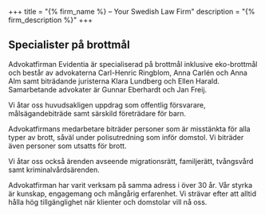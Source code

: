 +++
title = "{% firm_name %} – Your Swedish Law Firm"
description = "{% firm_description %}"
+++

## Specialister på brottmål

Advokatfirman Evidentia är specialiserad på brottmål inklusive eko-brottmål och består av advokaterna Carl-Henric Ringblom, Anna Carlén och Anna Alm samt biträdande juristerna Klara Lundberg och Ellen Harald. Samarbetande advokater är Gunnar Eberhardt och Jan Freij.

Vi åtar oss huvudsakligen uppdrag som offentlig försvarare, målsägandebiträde samt särskild företrädare för barn.

Advokatfirmans medarbetare biträder personer som är misstänkta för alla typer av brott, såväl under polisutredning som inför domstol. Vi biträder även personer som utsatts för brott.

Vi åtar oss också ärenden avseende migrationsrätt, familjerätt, tvångsvård samt kriminalvårdsärenden.

Advokatfirman har varit verksam på samma adress i över 30 år. Vår styrka är kunskap, engagemang och mångårig erfarenhet. Vi strävar efter att alltid hålla hög tillgänglighet när klienter och domstolar vill nå oss.
